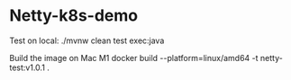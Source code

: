 # Netty-k8s-demo

Test on local:
./mvnw clean test exec:java

Build the image on Mac M1
docker build --platform=linux/amd64 -t netty-test:v1.0.1 . 

